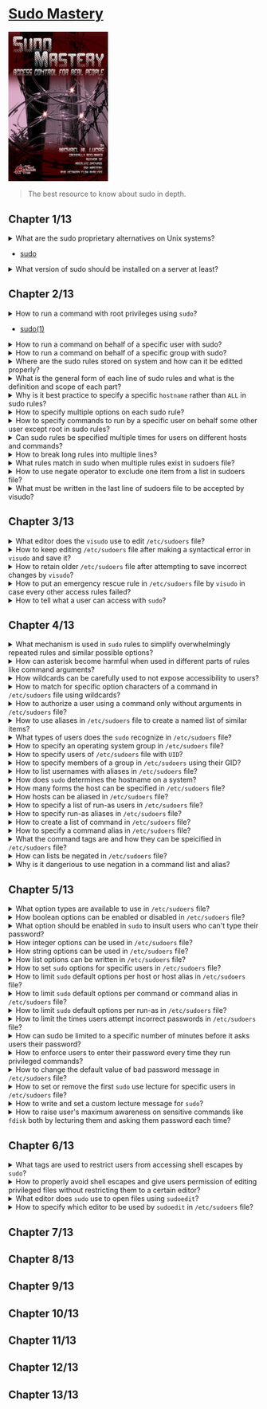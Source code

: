 # [Sudo Mastery](https://www.amazon.com/Michael-Lucas-Mastery-2013-11-24-Paperback/dp/B00L8GSQEC/ref=sr_1_2?keywords=sudo+mastery&qid=1665470404&qu=eyJxc2MiOiIwLjg3IiwicXNhIjoiMC45OSIsInFzcCI6IjAuOTIifQ%3D%3D&sr=8-2)
<img alt="9781493626205" src="../covers/9781493626205.jpg" width="200"/>

> The best resource to know about sudo in depth.

## Chapter 1/13

<details>
<summary>What are the sudo proprietary alternatives on Unix systems?</summary>

* OpenSolaris-based systems have `pfexec` and role-based access control.
* HP has `pbrun`.
* `sudo` on other Unix systems.
</details>

* [sudo](https://sudo.wd)

<details>
<summary>What version of sudo should be installed on a server at least?</summary>

> v1.8.8 is the least version.
> Older than that need to immediately be upgraded by source or prebuilt packages.
</details>

## Chapter 2/13

<details>
<summary>How to run a command with root privileges using <code>sudo</code>?</summary>

```sh
sudo command
```
</details>

* [sudo(1)](https://manpages.org/sudo/1)

<details>
<summary>How to run a command on behalf of a specific user with sudo?</summary>

```sh
sudo -u user command
```
</details>

<details>
<summary>How to run a command on behalf of a specific group with sudo?</summary>

> When group ID is desired, put a escaped hash mark before the GID, unless you're on `tcsh` shell.

```sh
sudo -g group command
sudo -g \#gid command
```
</details>

<details>
<summary>Where are the sudo rules stored on system and how can it be editted properly?</summary>

> sudo rules are in `/etc/sudoers` but should never be editted by hand.
> `visudo` should always be used to change sudo rules.
</details>

<details>
<summary>What is the general form of each line of sudo rules and what is the definition and scope of each part?</summary>

> `username` might also be a system group, or an alias defined within sudoers.
> `host` is the hostname of the system that this rule applies to when sudoers file is shared across multiple systems.
> `command` lists the full path to each command this rule applies to.
> `ALL` matches every possible option for each of these parts.

```conf
username host = command
```
</details>

<details>
<summary>Why is it best practice to specify a specific <code>hostname</code> rather than <code>ALL</code> in sudo rules?</summary>

> Most commonly ALL is ste as `host` because most system administrators configure sudo on per-host basis.
> Separately managing every server and defining the server as `ALL` means "this server", but it's best practice to put the server name as `host`.
</details>

<details>
<summary>How to specify multiple options on each sudo rule?</summary>

```sh
sofia,nora,lucy ubuntu = /user/bin/mount, /usr/bin/umount
```

> Users `sofia`, `nora`, and `lucy` can run `mount` and `umount` commands on the server `ubuntu`.
</details>

<details>
<summary>How to specify commands to run by a specific user on behalf some other user except root in sudo rules?</summary>

> Some applications must run by specific users to work correctly.
> A user other than `root` can be specified in parenthesis, if sudo policy permits it.

```sh
emma debian = (oracle) ALL
```

> User `emma` can run any commands on the server `debian`, but only as the user `oracle`.
</details>

<details>
<summary>Can sudo rules be specified multiple times for users on different hosts and commands?</summary>

> Yes, separate rules on each line, but separate users, hosts and commands by comman on one line as much as possible.

```cpp
elena www = (oracle) ALL
elena www = /usr/bin/mount, /usr/bin/umount
```
</details>

<details>
<summary>How to break long rules into multiple lines?</summary>

> End a line with a backslash to continue rules on the next line.

```sh
emma,elena,sofia www,dns,mail = /usr/bin/mount, /usr/bin/umount, \
    /usr/bin/fdisk
```
</details>

<details>
<summary>What rules match in sudo when multiple rules exist in sudoers file?</summary>

> Last matching rule wins.
> If two rules conflict, the last matching rule wins.
</details>

<details>
<summary>How to use negate operator to exclude one item from a list in sudoers file?</summary>

> Negation operator `!` can be used to apply to everything except a specific user, host ro command.
> Negation operator `!` can also be used to turn off options.
</details>

<details>
<summary>What must be written in the last line of sudoers file to be accepted by visudo?</summary>

> Last sudoers line must be an empty line, otherwise visudo comlains it.
</details>

## Chapter 3/13

<details>
<summary>What editor does the <code>visudo</code> use to edit <code>/etc/sudoers</code> file?</summary>

> Default editor for `visudo` is `vi` which is in most of the systems are linked to `vim`.

```sh
export EDITOR=/usr/bin/vim
visudo
```
</details>

<details>
<summary>How to keep editing <code>/etc/sudoers</code> file after making a syntactical error in <code>visudo</code> and save it?</summary>

> `visudo` asks user to edit file again by pressing `e` and go back into file before overwriting <code>/etc/sudoers</code> file happens.
</details>

<details>
<summary>How to retain older <code>/etc/sudoers</code> file after attempting to save incorrect changes by <code>visudo</code>?</summary>

> `visudo` asks user to press `x` and remove recent changes and then retain old policies.
</details>

<details>
<summary>How to put an emergency rescue rule in <code>/etc/sudoers</code> file by <code>visudo</code> in case every other access rules failed?</summary>

> The last matching rule wins, so the last rule is strongly recommended to give your account the right to run <code>visudo</code>.

```sh
brian ALL = /usr/bin/visudo
```
</details>

<details>
<summary>How to tell what a user can access with <code>sudo</code>?</summary>

> Only <code>root</code> and <code>users</code> that can run <code>ALL</code> commands on the current host can use <code>-U</code>.

```sh
sudo -l
```
</details>

## Chapter 4/13

<details>
<summary>What mechanism is used in <code>sudo</code> rules to simplify overwhelmingly repeated rules and similar possible options?</summary>

> Lists and aliases simplify repetition of rule items using wildcards.  
> Wildcards can be used to match hosts, filesystem paths, and command-line arguments.

```sh
sofia dns? = ALL
elena mail[1-4] = ALL
claire www[a-z]* = ALL
pete ALL = /usr/sbin/*, /usr/local/sbin/*
```
</details>

<details>
<summary>How can asterisk become harmful when used in different parts of rules like command arguments?</summary>

> Asterisk matches everything and can give users the possibility of adding multiple arguments and breaking the responsibility chain of commands.

```sh
evil ALL = /usr/bin/cat /var/log/messages*
```

> This can be extended like below, which is definitely not intended:

```sh
sudo cat /var/log/messages /etc/passwd /etc/sudoers
```
</details>

<details>
<summary>How wildcards can be carefully used to not expose accessibility to users?</summary>

> Use limited wildcards to match specific characters, like using `[0-9]` instead of `*`.

```sh
alisa ALL = /usr/bin/tail -f /var/log/messages, /usr/bin/tail -f /var/log/messages??
```
</details>

<details>
<summary>How to match for specific option characters of a command in <code>/etc/sudoers</code> file using wildcards?</summary>

```sh
rosa ALL = /usr/bin/ss -[tuSlnp]
```
</details>

<details>
<summary>How to authorize a user using a command only without arguments in <code>/etc/sudoers</code> file?</summary>

> Two double quotes with no space between them tell sudoers to only match the empty string.

```sh
sara ALL = /usr/bin/dmesg ""
```
</details>

<details>
<summary>How to use aliases in <code>/etc/sudoers</code> file to create a named list of similar items?</summary>

> You can use aliases to refer to the user running the command, the hosts sudo is run on, the user the command is run as, or the commands being run.

> Alias names can only include capital letters, numbers, and underscores.
> The name must begin with a capital letter.

> You must define aliases before using them.

```sh
Cmnd_Alias NETWORK = /usr/bin/ip, /usr/bin/ss
User_Alias DEVOPS = tatiana, alisa, christina
DEVOPS ALL = NETWORK
```
</details>

<details>
<summary>What types of users does the <code>sudo</code> recognize in <code>/etc/sudoers</code> file?</summary>

1. **Operating System Groups:** group names start with percent sign `%` in front of them.
2. **User ID**: You can use user ID numbers in sudoers by putting a hash mark `#` before them.
3. **Group ID:** If you don't want to use group names, use GID numbers prefaced by `%#`.
4. **NetGroup:** Stop using NIS, but in case you had to use it, put a plus sign `+` in front of the user names.
5. **Non-Unix Group:** If sudo has necessary plugins to use user management sources beyond Unix systems, preface users with `:`. Users can be enclosed with double quotes.
6. **Non-Unix Group ID:** Similar to previous but preface groups with `%:#`.
7. **User Alias:** List of system users can be aliased together and be named.
</details>

<details>
<summary>How to specify an operating system group in <code>/etc/sudoers</code> file?</summary>

> **Operating System Groups:** group names start with percent sign `%` in front of them.

```sh
%dba db1 = (oracle) /opt/oracle/bin/*
```

> Everyone in the `dba` group can run all the commands in the directory `/opt/oracle/bin`, as `oracle`, on the server `db1`.

> Some operating systems have a system group for users who can become `root`, like `admin` on Ubuntu, and who may use the root password, like `wheel` on BSD-based systems.

> members of `wheel` can already use `su` to become `root`.
> But this lets people acclimate to using sudo in their day to day work.
</details>

<details>
<summary>How to specify users of <code>/etc/sudoers</code> file with <code>UID</code>?</summary>

> **User ID:** You can use user ID numbers in sudoers by putting a hash mark `#` before them.

```sh
#1000 ALL = /usr/bin/reboot
```
</details>

<details>
<summary>How to specify members of a group in <code>/etc/sudoers</code> using their GID?</summary>

> **Group ID:** If you don't want to use group names, use GID numbers prefaced by `%#`.

> On a traditional BSD system, `wheel` is group 0.

```sh
%#0 ALL = ALL
```
</details>

<details>
<summary>How to list usernames with aliases in <code>/etc/sudoers</code> file?</summary>

> A user alias is a list of system users.

> All user alias definitions start with `User_Alias`.

```sh
User_Alias SYSADMINS = rosa
User_Alias MONITORING = alice, christiana
```

> Any type of usernames can be speicified in user aliases.

```sh
User_Alias #1000, %#1000, %devops
```
</details>

<details>
<summary>How does <code>sudo</code> determines the hostname on a system?</summary>

> Sudo determines the name of the local host by running hostname.
> It does not rely on DNS, /etc/hosts, LDAP, or any other name directory.

> This means that your hostnames in sudoers must match the hostname set on the local machine.
> Change the hostname and sudo breaks.

```sh
hostname
```
</details>

<details>
<summary>How many forms the host can be specified in <code>/etc/sudoers</code> file?</summary>

* Host names
* IP addresses

```sh
peter www = ALL
mike 192.0.2.1 = ALL
hank 192.0.2.0/24 = ALL
jake 198.42.100.0/255.255.255.0 = ALL
```
</details>

<details>
<summary>How hosts can be aliased in <code>/etc/sudoers</code> file?</summary>

```sh
Host_Alias DMZ = 192.0.2.0/24, 192.42.100.0/255.255.255.0, www
lucy DMZ = all
```
</details>

<details>
<summary>How to specify a list of run-as users in <code>/etc/sudoers</code> file?</summary>

> All types of usernames can also be applied to run-as user list.

```sh
christina db[0-9] = (oracle,postgres,mysql) ALL
rachel ALL = (%devops,%dbms) ALL
```
</details>

<details>
<summary>How to specify run-as aliases in <code>/etc/sudoers</code> file?</summary>

```sh
Runas_Alias DBMS = oracle, postgres, mysql
rachel db[0-9] = (DBMS) ALL
```
</details>

<details>
<summary>How to create a list of command in <code>/etc/sudoers</code> file?</summary>

```sh
kate ALL = /usr/bin/ip, /usr/bin/ss, /usr/bin/wpa_supplicant
```
</details>

<details>
<summary>How to specify a command alias in <code>/etc/sudoers</code> file?</summary>

```sh
Cmnd_Alias NETWORK = /usr/bin/ip, /usr/bin/ss, /usr/bin/wpa_supplicant
kate ALL = NETWORK
```
</details>

<details>
<summary>What the command tags are and how they can be speicified in <code>/etc/sudoers</code> file?</summary>

> A tag appears before the command list, separated from the commands by a colon.
> Tag names are all capitals, without any numbers or symbols.
> A tag affects all the commands in the list following the tag.

```sh
karen ALL = NOEXEC: ALL
```
</details>

<details>
<summary>How can lists be negated in <code>/etc/sudoers</code> file?</summary>

> **DO NOT USE NEGATION IN COMMAND LIST AND ALIASES!**

```sh
User_Alias ADMINS = %wheel, !kate
ADMINS ALL = ALL
```

> The members of group wheel, with one exception, get full access to the system.
</details>

<details>
<summary>Why is it dangerious to use negation in a command list and alias?</summary>

> Excluding commands is a bad idea. There is no way to exclude all insecure commands.

```conf
Cmnd_Alias BECOME_ROOT = /usr/bin/sh, /usr/bin/bash, /usr/bin/su
%wheel ALL = ALL, !BECOME_ROOT
```

```sh
cp /usr/bin/bash /tmp/bash
sudo /tmp/bash
id
```
</details>

## Chapter 5/13

<details>
<summary>What option types are available to use in <code>/etc/sudoers</code> file?</summary>

* boolean
* integer
* list of integers
* string
</details>

<details>
<summary>How boolean options can be enabled or disabled in <code>/etc/sudoers</code> file?</summary>

> Boolean options affect sudo with their mere presence.  
> Deactivate them by putting an exclamation point before them.

> Some boolean options are on by default, even when they don't appear in sudoers.

```sh
Defaults option
Defaults !option
```
</details>

<details>
<summary>What option should be enabled in <code>sudo</code> to insult users who can't type their password?</summary>

```sh
Defaults insults
Defaults !insults
```
</details>

<details>
<summary>How integer options can be used in <code>/etc/sudoers</code> file?</summary>

> Use an equal sign to separate the argument from the option name.

> If an integer option sets a limit on sudo's behavior, these options let you disable a feature by setting the limit to zero.

```sh
Defaults option = number
Defaults option = 0
```
</details>

<details>
<summary>How string options can be used in <code>/etc/sudoers</code> file?</summary>

> String options either hold file paths or simple text.

> Text with special characters like spaces and exclamation mark should be quoted.

> Paths do not need to be quoted.

```sh
Defaults option = "value with special characters!"
```
</details>

<details>
<summary>How list options can be written in <code>/etc/sudoers</code> file?</summary>

> It's best practice to group options by function.

```sh
Defaults option1 = value1, option2 = value2
```
</details>

<details>
<summary>How to set <code>sudo</code> options for specific users in <code>/etc/sudoers</code> file?</summary>

> All username types can be specified for options.

```sh
Defaults:christina option = value
Defaults:sara,angela,lucy,kate option = value
Defaults:group option = value;
Defaults:#1000 option = value;
Defaults:%devops options = value;
Defaults:%#1000 options = value;
Defaults:ADMINS option = value;
```
</details>

<details>
<summary>How to limit <code>sudo</code> default options per host or host alias in <code>/etc/sudoers</code> file?</summary>

> Use Defaults, an at symbol `@`, the list of hosts or host alias, then the option.

```sh
Defaults option = value
Defaults@PRODUCTION option = value
Defaults@192.168.1.0/24 option = value
```
</details>

<details>
<summary>How to limit <code>sudo</code> default options per command or command alias in <code>/etc/sudoers</code> file?</summary>

> Use Defaults, an exclamation symbol `!`, the list of commands or command alias, then the option.

```sh
Defaults option = value
Defaults!/usr/bin/systemctl lecture = always
```
</details>

<details>
<summary>How to limit <code>sudo</code> default options per run-as in <code>/etc/sudoers</code> file?</summary>

> Use Defaults, a right angle bracket symbol `>` between `Defaults` and user list.

```sh
Defaults>operator lecture
```
</details>

<details>
<summary>How to limit the times users attempt incorrect passwords in <code>/etc/sudoers</code> file?</summary>

```sh
Defaults passwd_tries = 5
```
</details>

<details>
<summary>How can sudo be limited to a specific number of minutes before it asks users their password?</summary>

```sh
Defaults timestamp_timeout = 10
```
</details>

<details>
<summary>How to enforce users to enter their password every time they run privileged commands?</summary>

```sh
Defaults timestamp_timeout = 0
```
</details>

<details>
<summary>How to change the default value of bad password message in <code>/etc/sudoers</code> file?</summary>

```sh
Defaults badpass_message = "Wrong password, try again!"
```
</details>

<details>
<summary>How to set or remove the first <code>sudo</code> use lecture for specific users in <code>/etc/sudoers</code> file?</summary>

```sh
Defaults:USERS lecture
Defaults:ADMINS !lecture
```
</details>

<details>
<summary>How to write and set a custom lecture message for <code>sudo</code>?</summary>

```sh
Defaults lecture_file = /etc/custom_lecture
```
</details>

<details>
<summary>How to raise user's maximum awareness on sensitive commands like <code>fdisk</code> both by lecturing them and asking them password each time?</summary>

```sh
Defaults:!/usr/bin/fdisk lecture = always, \
                         lecture_file = /etc/fdisk_lecture, \
                         timestamp_timeout = 0
```
</details>

## Chapter 6/13

<details>
<summary>What tags are used to restrict users from accessing shell escapes by <code>sudo</code>?</summary>

> Restrict users either through restricting the commands, or by prohibiting commands from running other commands.

> On modern Unix-like operating systems, `sudo` can stop programs from executing other programs.
> `sudo` uses the `LD_LIBRARY_PRELOAD` environment variable to disable program execution.

> The `EXEC` and `NOEXEC` tags control whether a command may execute further commands.
> `EXEC`, the unwritten default, permits execution of commands by other commands.
> `NOEXEC` forbids execution.

```sh
alexis ALL = NOEXEC: /usr/bin/visudo
```
</details>

<details>
<summary>How to properly avoid shell escapes and give users permission of editing privileged files without restricting them to a certain editor?</summary>

> To configure editing permissions, use the sudoedit keyword and the full path to the target file.

```sh
jessica ALL = NOEXEC: sudoedit /etc/ssh/sshd_config
```
</details>

<details>
<summary>What editor does <code>sudo</code> use to open files using <code>sudoedit</code>?</summary>

> `sudoedit` looks for one of the indications that specify user specified editor, and when one is found, that editor will be used:

* `$SUDO_EDITOR`, `$VISUAL`, `$EDITOR`: `sudoedit` looks for evironment variables.
* `Defaults editor = /usr/bin/vi`: `sudoedit` looks for `editor` option. This overrides environment variables.
* `/usr/bin/vi`: When no options are found, `vi` is used by default.
</details>

<details>
<summary>How to specify which editor to be used by <code>sudoedit</code> in <code>/etc/sudoers</code> file?</summary>

```sh
Defaults editor = /usr/bin/vim
```
</details>

## Chapter 7/13
## Chapter 8/13
## Chapter 9/13
## Chapter 10/13
## Chapter 11/13
## Chapter 12/13
## Chapter 13/13
